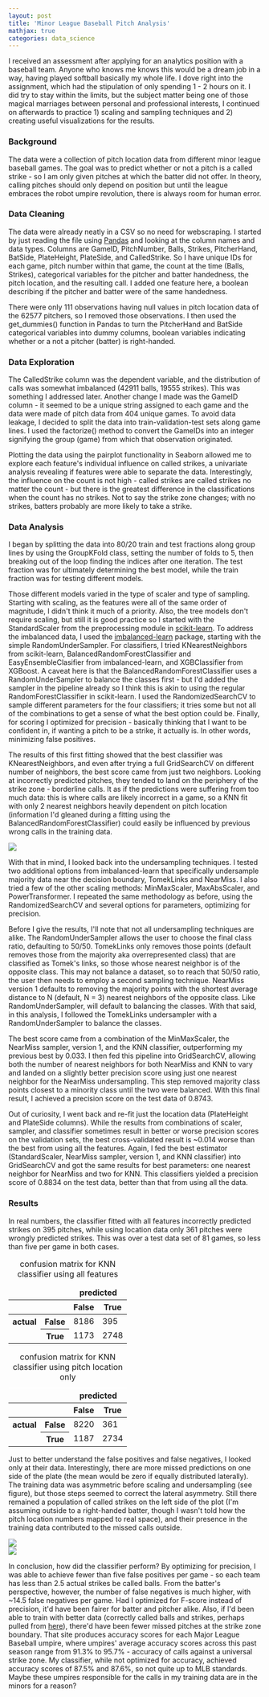 ```yaml
---
layout: post
title: 'Minor League Baseball Pitch Analysis'
mathjax: true
categories: data_science
---
```


I received an assessment after applying for an analytics position with a baseball team. Anyone who knows me knows this would be a dream job in a way, having played softball basically my whole life. I dove right into the assignment, which had the stipulation of only spending 1 - 2 hours on it. I did try to stay within the limits, but the subject matter being one of those magical marriages between personal and professional interests, I continued on afterwards to practice 1) scaling and sampling techniques and 2) creating useful visualizations for the results.

### Background

The data were a collection of pitch location data from different minor league baseball games. The goal was to predict whether or not a pitch is a called strike - so I am only given pitches at which the batter did not offer. In theory, calling pitches should only depend on position but until the league embraces the robot umpire revolution, there is always room for human error.

### Data Cleaning

The data were already neatly in a CSV so no need for webscraping. I started by just reading the file using [Pandas](http://pandas.pydata.org) and looking at the column names and data types. Columns are GameID, PitchNumber, Balls, Strikes, PitcherHand, BatSide, PlateHeight, PlateSide, and CalledStrike. So I have unique IDs for each game, pitch number within that game, the count at the time (Balls, Strikes), categorical variables for the pitcher and batter handedness, the pitch location, and the resulting call. I added one feature here, a boolean describing if the pitcher and batter were of the same handedness.

There were only 111 observations having null values in pitch location data of the 62577 pitchers, so I removed those observations. I then used the get_dummies() function in Pandas to turn the PitcherHand and BatSide categorical variables into dummy columns, boolean variables indicating whether or a not a pitcher (batter) is right-handed.

### Data Exploration

The CalledStrike column was the dependent variable, and the distribution of calls was somewhat imbalanced (42911 balls, 19555 strikes). This was something I addressed later. Another change I made was the GameID column - it seemed to be a unique string assigned to each game and the data were made of pitch data from 404 unique games. To avoid data leakage, I decided to split the data into train-validation-test sets along game lines. I used the factorize() method to convert the GameIDs into an integer signifying the group (game) from which that observation originated.

Plotting the data using the pairplot functionality in Seaborn allowed me to explore each feature's individual influence on called strikes, a univariate analysis revealing if features were able to separate the data. Interestingly, the influence on the count is not high - called strikes are called strikes no matter the count - but there is the greatest difference in the classifications when the count has no strikes. Not to say the strike zone changes; with no strikes, batters probably are more likely to take a strike.

### Data Analysis

I began by splitting the data into 80/20 train and test fractions along group lines by using the GroupKFold class, setting the number of folds to 5, then breaking out of the loop finding the indices after one iteration. The test fraction was for ultimately determining the best model, while the train fraction was for testing different models.

Those different models varied in the type of scaler and type of sampling. Starting with scaling, as the features were all of the same order of magnitude, I didn't think it much of a priority. Also, the tree models don't require scaling, but still it is good practice so I started with the StandardScaler from the preprocessing module in [scikit-learn](http://scikit-learn.org/stable/). To address the imbalanced data, I used the [imbalanced-learn](http://imbalanced-learn.org/stable/index.html) package, starting with the simple RandomUnderSampler. For classifiers, I tried KNearestNeighbors from scikit-learn, BalancedRandomForestClassifier and EasyEnsembleClasifier from imbalanced-learn, and XGBClassifier from XGBoost. A caveat here is that the BalancedRandomForestClassifier uses a RandomUnderSampler to balance the classes first - but I'd added the sampler in the pipeline already so I think this is akin to using the regular RandomForestClassifier in scikit-learn. I used the RandomizedSearchCV to sample different parameters for the four classifiers; it tries some but not all of the combinations to get a sense of what the best option could be. Finally, for scoring I optimized for precision - basically thinking that I want to be confident in, if wanting a pitch to be a strike, it actually is. In other words, minimizing false positives.

The results of this first fitting showed that the best classifier was KNearestNeighbors, and even after trying a full GridSearchCV on different number of neighbors, the best score came from just two neighbors. Looking at incorrectly predicted pitches, they tended to land on the periphery of the strike zone - borderline calls. It as if the predictions were suffering from too much data: this is where calls are likely incorrect in a game, so a KNN fit with only 2 nearest neighbors heavily dependent on pitch location (information I'd gleaned during a fitting using the BalancedRandomForestClassifier) could easily be influenced by previous wrong calls in the training data.

<div class="12u">
  <a href="/assets/MILB/KNN_all_features.jpg" data-lightbox="plots" data-title="KNN predictions using all features" class="imagecont"><img src="/assets/MILB/KNN_all_features.jpg" /></a>
</div>

With that in mind, I looked back into the undersampling techniques. I tested two additional options from imbalanced-learn that specifically undersample majority data near the decision boundary, TomekLinks and NearMiss. I also tried a few of the other scaling methods: MinMaxScaler, MaxAbsScaler, and PowerTransformer. I repeated the same methodology as before, using the RandomizedSearchCV and several options for parameters, optimizing for precision.

Before I give the results, I'll note that not all undersampling techniques are alike. The RandomUnderSampler allows the user to choose the final class ratio, defaulting to 50/50. TomekLinks only removes those points (default removes those from the majority aka overrepresented class) that are classified as Tomek's links, so those whose nearest neighbor is of the opposite class. This may not balance a dataset, so to reach that 50/50 ratio, the user then needs to employ a second sampling technique. NearMiss version 1 defaults to removing the majority points with the shortest average distance to N (default, N = 3) nearest neighbors of the opposite class. Like RandomUnderSampler, will default to balancing the classes. With that said, in this analysis, I followed the TomekLinks undersampler with a RandomUnderSampler to balance the classes.

The best score came from a combination of the MinMaxScaler, the NearMiss sampler, version 1, and the KNN classifier, outperforming my previous best by 0.033. I then fed this pipeline into GridSearchCV, allowing both the number of nearest neighbors for both NearMiss and KNN to vary and landed on a slightly better precision score using just one nearest neighbor for the NearMiss undersampling. This step removed majority class points closest to a minority class until the two were balanced. With this final result, I achieved a precision score on the test data of 0.8743.

Out of curiosity, I went back and re-fit just the location data (PlateHeight and PlateSide columns). While the results from combinations of scaler, sampler, and classifier sometimes result in better or worse precision scores on the validation sets, the best cross-validated result is ~0.014 worse than the best from using all the features. Again, I fed the best estimator (StandardScaler, NearMiss sampler, version 1, and KNN classifier) into GridSearchCV and got the same results for best parameters: one nearest neighbor for NearMiss and two for KNN. This classifiers yielded a precision score of 0.8834 on the test data, better than that from using all the data.

### Results

In real numbers, the classifier fitted with all features incorrectly predicted strikes on 395 pitches, while using location data only 361 pitches were wrongly predicted strikes. This was over a test data set of 81 games, so less than five per game in both cases.

<table class="5u dataframe" style="margin-right:auto; margin-left:auto">
	<caption>confusion matrix for KNN classifier using all features</caption>
		<thead>
			<tr>
				<th style="border-color:#FFFFFF"></th>
				<th style="border-color:#FFFFFF"></th>
				<th style="border-color:#FFFFFF" colspan="2" halign="center">predicted</th>
			</tr>
			<tr>
				<th></th>
				<th></th>
				<th>False</th>
				<th>True</th>
			</tr>
		</thead>
		<tbody>
			<tr>
				<th rowspan="2" valign="top">actual</th>
				<th>False</th>
				<td>8186</td>
				<td>395</td>
			</tr>
			<tr>
				<th>True</th>
				<td>1173</td>
				<td>2748</td>
			</tr>
		</tbody>
</table>

<table class="5u dataframe" style="margin-right:auto; margin-left:auto">
	<caption>confusion matrix for KNN classifier using pitch location only</caption>
		<thead>
			<tr>
			<th style="border-color:#FFFFFF"></th>
			<th style="border-color:#FFFFFF"></th>
			<th style="border-color:#FFFFFF" colspan="2" halign="center">predicted</th>
			</tr>
			<tr>
				<th></th>
				<th></th>
				<th>False</th>
				<th>True</th>
			</tr>
		</thead>
		<tbody>
			<tr>
				<th rowspan="2" valign="top">actual</th>
				<th>False</th>
				<td>8220</td>
				<td>361</td>
			</tr>
			<tr>
				<th>True</th>
				<td>1187</td>
				<td>2734</td>
			</tr>
		</tbody>
</table>

Just to better understand the false positives and false negatives, I looked only at their data. Interestingly, there are more missed predictions on one side of the plate (the mean would be zero if equally distributed laterally). The training data was asymmetric before scaling and undersampling (see figure), but those steps seemed to correct the lateral asymmetry. Still there remained a population of called strikes on the left side of the plot (I'm assuming outside to a right-handed batter, though I wasn't told how the pitch location numbers mapped to real space), and their presence in the training data contributed to the missed calls outside.

<div class="12u">
  <a href="/assets/MILB/Training_data_distrib.jpg" data-lightbox="plots" data-title="Spatial distribution of training data" class="imagecont"><img src="/assets/MILB/Training_data_distrib.jpg" /></a>
</div>
<div class="12u">
  <a href="/assets/MILB/NM1_resampled_training_data_distrib.jpg" data-lightbox="plots" data-title="Spatial distribution of training data after MinMaxScaler and NearMiss undersampler" class="imagecont"><img src="/assets/MILB/NM1_resampled_training_data_distrib.jpg" /></a>
</div>

In conclusion, how did the classifier perform? By optimizing for precision, I was able to achieve fewer than five false positives per game - so each team has less than 2.5 actual strikes be called balls. From the batter's perspective, however, the number of false negatives is much higher, with ~14.5 false negatives per game. Had I optimized for F-score instead of precision, it'd have been fairer for batter and pitcher alike. Also, if I'd been able to train with better data (correctly called balls and strikes, perhaps pulled from [here](http://umpscorecards.com)), there'd have been fewer missed pitches at the strike zone boundary. That site produces accuracy scores for each Major League Baseball umpire, where umpires' average accuracy scores across this past season range from 91.3% to 95.7% - accuracy of calls against a universal strike zone. My classifier, while not optimized for accuracy, achieved accuracy scores of 87.5% and 87.6%, so not quite up to MLB standards. Maybe these umpires responsible for the calls in my training data are in the minors for a reason?
